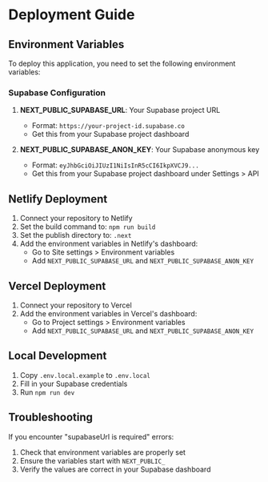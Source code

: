 # Deployment Guide

## Environment Variables

To deploy this application, you need to set the following environment variables:

### Supabase Configuration

1. **NEXT_PUBLIC_SUPABASE_URL**: Your Supabase project URL

   - Format: `https://your-project-id.supabase.co`
   - Get this from your Supabase project dashboard

2. **NEXT_PUBLIC_SUPABASE_ANON_KEY**: Your Supabase anonymous key
   - Format: `eyJhbGciOiJIUzI1NiIsInR5cCI6IkpXVCJ9...`
   - Get this from your Supabase project dashboard under Settings > API

## Netlify Deployment

1. Connect your repository to Netlify
2. Set the build command to: `npm run build`
3. Set the publish directory to: `.next`
4. Add the environment variables in Netlify's dashboard:
   - Go to Site settings > Environment variables
   - Add `NEXT_PUBLIC_SUPABASE_URL` and `NEXT_PUBLIC_SUPABASE_ANON_KEY`

## Vercel Deployment

1. Connect your repository to Vercel
2. Add the environment variables in Vercel's dashboard:
   - Go to Project settings > Environment variables
   - Add `NEXT_PUBLIC_SUPABASE_URL` and `NEXT_PUBLIC_SUPABASE_ANON_KEY`

## Local Development

1. Copy `.env.local.example` to `.env.local`
2. Fill in your Supabase credentials
3. Run `npm run dev`

## Troubleshooting

If you encounter "supabaseUrl is required" errors:

1. Check that environment variables are properly set
2. Ensure the variables start with `NEXT_PUBLIC_`
3. Verify the values are correct in your Supabase dashboard
